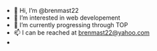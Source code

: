 - 👋 Hi, I’m @brenmast22
- 👀 I’m interested in web developement
- 🌱 I’m currently progressing through TOP
- 📫 I can be reached at brenmast22@yahoo.com
-
